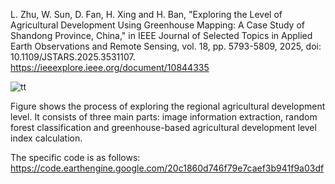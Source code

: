 L. Zhu, W. Sun, D. Fan, H. Xing and H. Ban, "Exploring the Level of Agricultural Development Using Greenhouse Mapping: A Case Study of Shandong Province, China," in IEEE Journal of Selected Topics in Applied Earth Observations and Remote Sensing, vol. 18, pp. 5793-5809, 2025, doi: 10.1109/JSTARS.2025.3531107. 
https://ieeexplore.ieee.org/document/10844335

![tt](https://github.com/user-attachments/assets/ec377719-5507-4496-b204-aef1b830f190)

Figure shows the process of exploring the regional agricultural development level. It consists of three main parts: image information extraction, random forest classification and greenhouse-based agricultural development level index calculation.

The specific code is as follows:
https://code.earthengine.google.com/20c1860d746f79e7caef3b941f9a03df
